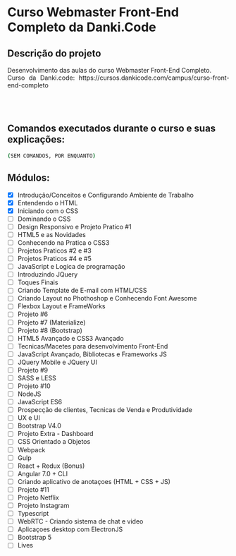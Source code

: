 # Curso Webmaster Front-End Completo da Danki.Code

## Descrição do projeto
<p align="justify">
  Desenvolvimento das aulas do curso Webmaster Front-End Completo. <br>
  Curso da Danki.code: https://cursos.dankicode.com/campus/curso-front-end-completo
</p>

<br><br>
<h2>Comandos executados durante o curso e suas explicações:</h2>

```bash
(SEM COMANDOS, POR ENQUANTO)
```


## Módulos:
- [x] Introdução/Conceitos e Configurando Ambiente de Trabalho <br>
- [x] Entendendo o HTML <br>
- [x] Iniciando com o CSS <br>
- [ ] Dominando o CSS <br>
- [ ] Design Responsivo e Projeto Pratico #1 <br>
- [ ] HTML5 e as Novidades <br>
- [ ] Conhecendo na Pratica o CSS3 <br>
- [ ] Projetos Praticos #2 e #3 <br>
- [ ] Projetos Praticos #4 e #5 <br>
- [ ] JavaScript e Logica de programação <br>
- [ ] Introduzindo JQuery <br>
- [ ] Toques Finais <br>
- [ ] Criando Template de E-mail com HTML/CSS <br>
- [ ] Criando Layout no Phothoshop e Conhecendo Font Awesome <br>
- [ ] Flexbox Layout e FrameWorks <br>
- [ ] Projeto #6 <br>
- [ ] Projeto #7 (Materialize) <br>
- [ ] Projeto #8 (Bootstrap) <br>
- [ ] HTML5 Avançado e CSS3 Avançado <br>
- [ ] Tecnicas/Macetes para desenvolvimento Front-End <br>
- [ ] JavaScript Avançado, Bibliotecas e Frameworks JS <br>
- [ ] JQuery Mobile e JQuery UI <br>
- [ ] Projeto #9 <br>
- [ ] SASS e LESS <br>
- [ ] Projeto #10 <br>
- [ ] NodeJS <br>
- [ ] JavaScript ES6 <br>
- [ ] Prospecção de clientes, Tecnicas de Venda e Produtividade <br>
- [ ] UX e UI <br>
- [ ] Bootstrap V4.0 <br>
- [ ] Projeto Extra - Dashboard <br>
- [ ] CSS Orientado a Objetos <br>
- [ ] Webpack <br>
- [ ] Gulp <br>
- [ ] React + Redux (Bonus) <br>
- [ ] Angular 7.0 + CLI <br>
- [ ] Criando aplicativo de anotaçoes (HTML + CSS + JS) <br>
- [ ] Projeto #11 <br>
- [ ] Projeto Netflix <br>
- [ ] Projeto Instagram <br>
- [ ] Typescript <br>
- [ ] WebRTC - Criando sistema de chat e video <br>
- [ ] Aplicaçoes desktop com ElectronJS <br>
- [ ] Bootstrap 5 <br>
- [ ] Lives <br>